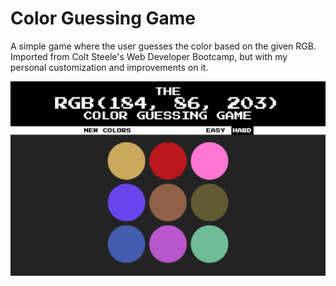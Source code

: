 # Color Guessing Game
A simple game where the user guesses the color based on the given RGB.
Imported from Colt Steele's Web Developer Bootcamp, but with my personal customization and improvements on it.

![Image of game](/GamePlayScreen.png?raw=true "Optional Title")
